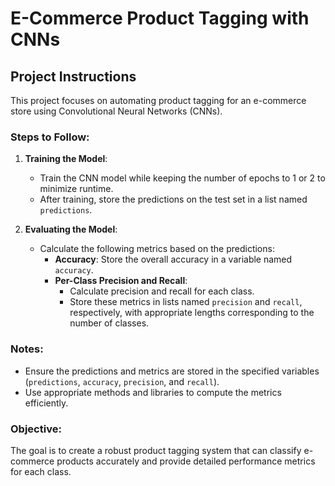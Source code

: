 # E-Commerce Product Tagging with CNNs

## Project Instructions

This project focuses on automating product tagging for an e-commerce store using Convolutional Neural Networks (CNNs).

### Steps to Follow:

1. **Training the Model**:
   - Train the CNN model while keeping the number of epochs to 1 or 2 to minimize runtime.
   - After training, store the predictions on the test set in a list named `predictions`.

2. **Evaluating the Model**:
   - Calculate the following metrics based on the predictions:
     - **Accuracy**: Store the overall accuracy in a variable named `accuracy`.
     - **Per-Class Precision and Recall**: 
       - Calculate precision and recall for each class.
       - Store these metrics in lists named `precision` and `recall`, respectively, with appropriate lengths corresponding to the number of classes.

### Notes:
- Ensure the predictions and metrics are stored in the specified variables (`predictions`, `accuracy`, `precision`, and `recall`).
- Use appropriate methods and libraries to compute the metrics efficiently.

### Objective:
The goal is to create a robust product tagging system that can classify e-commerce products accurately and provide detailed performance metrics for each class.